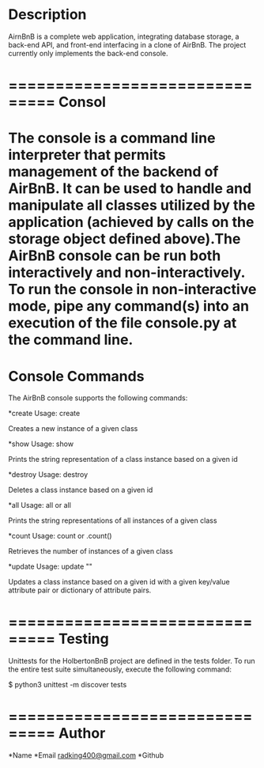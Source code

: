 
Description
===============================
AirnBnB is a complete web application, integrating database storage, a back-end API, and front-end interfacing in a clone of AirBnB.
The project currently only implements the back-end console.

===============================
Consol
===============================
The console is a command line interpreter that permits management of the backend of AirBnB. It can be used to handle and manipulate 
all classes utilized by the application (achieved by calls on the storage object defined above).The AirBnB console can be run both 
interactively and non-interactively. To run the console in non-interactive mode, pipe any command(s) into an execution of the file 
console.py at the command line.
===============================
Console Commands
===============================
The AirBnB console supports the following commands:

*create
Usage: create <class>

Creates a new instance of a given class
  
*show
Usage: show <class> <id> 

Prints the string representation of a class instance based on a given id
  
*destroy
Usage: destroy <class> <id>

Deletes a class instance based on a given id

*all
Usage: all or all <class>

Prints the string representations of all instances of a given class
  
*count
Usage: count <class> or <class>.count()
 
Retrieves the number of instances of a given class
  
*update
Usage: update <class> <id> <attribute name> "<attribute value>"
  
Updates a class instance based on a given id with a given key/value attribute pair or dictionary of attribute pairs.
  
===============================
Testing 
===============================
Unittests for the HolbertonBnB project are defined in the tests folder. To run the entire test suite simultaneously, execute the following command:

$ python3 unittest -m discover tests
  
===============================
Author
===============================
*Name
  <NATNAEL SEWAGEGN> 
*Email
  <radking400@gmail.com>
*Github
  <Natilyon21>
